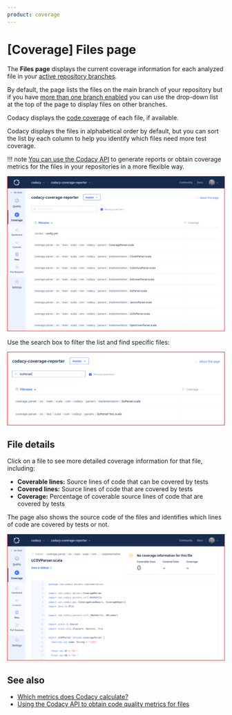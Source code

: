 ```yaml
---
product: coverage
---
```


# [Coverage] Files page
<!--TODO
    Review page, see https://codacy.atlassian.net/browse/COV-118 and https://codacy.atlassian.net/browse/COV-121 for more details-->

<!--TODO Review behavior for analyzing branches-->
The **Files page** displays the current coverage information for each analyzed file in your [active repository branches](../../repositories-configure/managing-branches.md).

By default, the page lists the files on the main branch of your repository but if you have [more than one branch enabled](../../repositories-configure/managing-branches.md) you can use the drop-down list at the top of the page to display files on other branches.

Codacy displays the [code coverage](../../faq/code-analysis/which-metrics-does-codacy-calculate.md#code-coverage) of each file, if available.

Codacy displays the files in alphabetical order by default, but you can sort the list by each column to help you identify which files need more test coverage.

!!! note
    [You can use the Codacy API](../../codacy-api/examples/obtaining-code-quality-metrics-for-files.md) to generate reports or obtain coverage metrics for the files in your repositories in a more flexible way.

![Files list](images/files.png)<!--TODO Review-->

Use the search box to filter the list and find specific files:

![Finding specific files](images/files-search.png)<!--TODO Review-->

## File details

Click on a file to see more detailed coverage information for that file, including:

-   **Coverable lines:** Source lines of code that can be covered by tests
-   **Covered lines:** Source lines of code that are covered by tests
-   **Coverage:** Percentage of coverable source lines of code that are covered by tests

The page also shows the source code of the files and identifies which lines of code are covered by tests or not.

![File detail](images/files-details.png)<!--TODO Review-->

<!--TODO Check if the information in this section still applies
## Why are some files missing? {: id="missing-files"}

The Files page only displays files in your repository that were analyzed by Codacy. This means that some of your files may be missing from the list, for example:

-   **You're viewing the incorrect branch**

    Not all files may exist in all branches of your repositories. Make sure that you're displaying files for the correct branch.

-   **The file might be ignored**

    The Files page doesn't display [ignored files](../../repositories-configure/ignoring-files.md) that aren't meant to be analyzed, including the [files that Codacy ignores by default](../../repositories-configure/ignoring-files.md#default-ignored-files).

-   **The file has an extension that is not on the list of supported extensions**

    Codacy has a [list of file extensions](../../repositories-configure/file-extensions.md) associated with each language. Codacy doesn't analyze or display files with extensions that aren't associated with a language.

-   **The file might be too big**

    Codacy doesn't analyze or display files that are over a certain size. [Read more details](../../faq/troubleshooting/why-is-my-file-over-150-kb-missing.md) for information on how to overcome this limit.
-->

## See also

-   [Which metrics does Codacy calculate?](../../faq/code-analysis/which-metrics-does-codacy-calculate.md)
-   [Using the Codacy API to obtain code quality metrics for files](../../codacy-api/examples/obtaining-code-quality-metrics-for-files.md)
